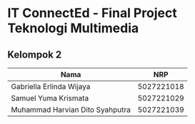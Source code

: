 # IT ConnectEd - Final Project Teknologi Multimedia

## Kelompok 2

| Nama                            | NRP        |
| ------------------------------- | ---------- |
| Gabriella Erlinda Wijaya        | 5027221018 |
| Samuel Yuma Krismata 			      | 5027221029 |
| Muhammad Harvian Dito Syahputra | 5027221039 |
